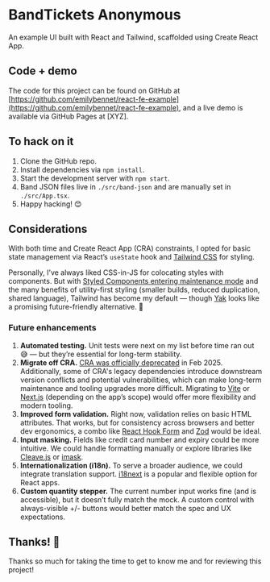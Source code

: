 # BandTickets Anonymous

An example UI built with React and Tailwind, scaffolded using Create React App.

## Code + demo

The code for this project can be found on GitHub at [https://github.com/emilybennet/react-fe-example](https://github.com/emilybennet/react-fe-example), and a live demo is available via GitHub Pages at [XYZ].

## To hack on it

1. Clone the GitHub repo.
2. Install dependencies via `npm install`.
3. Start the development server with `npm start`.
4. Band JSON files live in `./src/band-json` and are manually set in `./src/App.tsx`.
5. Happy hacking! 😊

## Considerations

With both time and Create React App (CRA) constraints, I opted for basic state management via React’s `useState` hook and [Tailwind CSS](https://tailwindcss.com/) for styling.

Personally, I’ve always liked CSS-in-JS for colocating styles with components. But with [Styled Components entering maintenance mode](https://opencollective.com/styled-components/updates/thank-you) and the many benefits of utility-first styling (smaller builds, reduced duplication, shared language), Tailwind has become my default — though [Yak](https://yak.js.org/) looks like a promising future-friendly alternative. 👀

### Future enhancements

1. **Automated testing.** Unit tests were next on my list before time ran out 😅 — but they’re essential for long-term stability.
2. **Migrate off CRA.** [CRA was officially deprecated](https://react.dev/blog/2025/02/14/sunsetting-create-react-app) in Feb 2025. Additionally, some of CRA's legacy dependencies introduce downstream version conflicts and potential vulnerabilities, which can make long-term maintenance and tooling upgrades more difficult. Migrating to [Vite](https://vite.dev/) or [Next.js](https://nextjs.org/) (depending on the app’s scope) would offer more flexibility and modern tooling.
3. **Improved form validation.** Right now, validation relies on basic HTML attributes. That works, but for consistency across browsers and better dev ergonomics, a combo like [React Hook Form](https://react-hook-form.com/) and [Zod](https://zod.dev/) would be ideal.
4. **Input masking.** Fields like credit card number and expiry could be more intuitive. We could handle formatting manually or explore libraries like [Cleave.js](https://www.npmjs.com/package/cleave.js) or [imask](https://imask.js.org/).
5. **Internationalization (i18n).** To serve a broader audience, we could integrate translation support. [i18next](https://www.i18next.com/) is a popular and flexible option for React apps.
6. **Custom quantity stepper.** The current number input works fine (and is accessible), but it doesn’t fully match the mock. A custom control with always-visible +/- buttons would better match the spec and UX expectations.

## Thanks! 🫶

Thanks so much for taking the time to get to know me and for reviewing this project!
